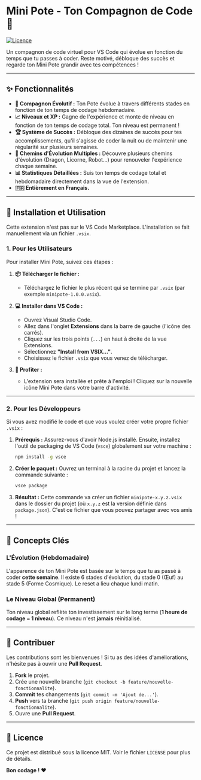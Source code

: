 # Mini Pote - Ton Compagnon de Code 🐲

[![Licence](https://img.shields.io/github/license/Ely404/minipote?style=for-the-badge)](LICENSE)

Un compagnon de code virtuel pour VS Code qui évolue en fonction du temps que tu passes à coder. Reste motivé, débloque des succès et regarde ton Mini Pote grandir avec tes compétences !

---

## ✨ Fonctionnalités

- **🐾 Compagnon Évolutif :** Ton Pote évolue à travers différents stades en fonction de ton temps de codage hebdomadaire.
- **📈 Niveaux et XP :** Gagne de l'expérience et monte de niveau en fonction de ton temps de codage total. Ton niveau est permanent !
- **🏆 Système de Succès :** Débloque des dizaines de succès pour tes accomplissements, qu'il s'agisse de coder la nuit ou de maintenir une régularité sur plusieurs semaines.
- **🎲 Chemins d'Évolution Multiples :** Découvre plusieurs chemins d'évolution (Dragon, Licorne, Robot...) pour renouveler l'expérience chaque semaine.
- **📊 Statistiques Détaillées :** Suis ton temps de codage total et hebdomadaire directement dans la vue de l'extension.
- **🇫🇷 Entièrement en Français.**

---

## 🚀 Installation et Utilisation

Cette extension n'est pas sur le VS Code Marketplace. L'installation se fait manuellement via un fichier `.vsix`.

### **1. Pour les Utilisateurs**

Pour installer Mini Pote, suivez ces étapes :

1.  **📦 Télécharger le fichier :**

    - Téléchargez le fichier le plus récent qui se termine par `.vsix` (par exemple `minipote-1.0.0.vsix`).

2.  **💻 Installer dans VS Code :**

    - Ouvrez Visual Studio Code.
    - Allez dans l'onglet **Extensions** dans la barre de gauche (l'icône des carrés).
    - Cliquez sur les trois points (`...`) en haut à droite de la vue Extensions.
    - Sélectionnez **"Install from VSIX..."**.
    - Choisissez le fichier `.vsix` que vous venez de télécharger.

3.  **🎉 Profiter :**
    - L'extension sera installée et prête à l'emploi ! Cliquez sur la nouvelle icône Mini Pote dans votre barre d'activité.

---

### **2. Pour les Développeurs**

Si vous avez modifié le code et que vous voulez créer votre propre fichier `.vsix` :

1.  **Prérequis :** Assurez-vous d'avoir Node.js installé. Ensuite, installez l'outil de packaging de VS Code (`vsce`) globalement sur votre machine :

    ```bash
    npm install -g vsce
    ```

2.  **Créer le paquet :** Ouvrez un terminal à la racine du projet et lancez la commande suivante :

    ```bash
    vsce package
    ```

3.  **Résultat :** Cette commande va créer un fichier `minipote-x.y.z.vsix` dans le dossier du projet (où `x.y.z` est la version définie dans `package.json`). C'est ce fichier que vous pouvez partager avec vos amis !

---

## 🧠 Concepts Clés

### L'Évolution (Hebdomadaire)

L'apparence de ton Mini Pote est basée sur le temps que tu as passé à coder **cette semaine**. Il existe 6 stades d'évolution, du stade 0 (Œuf) au stade 5 (Forme Cosmique). Le reset a lieu chaque lundi matin.

### Le Niveau Global (Permanent)

Ton niveau global reflète ton investissement sur le long terme (**1 heure de codage = 1 niveau**). Ce niveau n'est **jamais** réinitialisé.

---

## 🤝 Contribuer

Les contributions sont les bienvenues ! Si tu as des idées d'améliorations, n'hésite pas à ouvrir une **Pull Request**.

1.  **Fork** le projet.
2.  Crée une nouvelle branche (`git checkout -b feature/nouvelle-fonctionnalite`).
3.  **Commit** tes changements (`git commit -m 'Ajout de...'`).
4.  **Push** vers ta branche (`git push origin feature/nouvelle-fonctionnalite`).
5.  Ouvre une **Pull Request**.

---

## 📜 Licence

Ce projet est distribué sous la licence MIT. Voir le fichier `LICENSE` pour plus de détails.

**Bon codage !** ❤️
